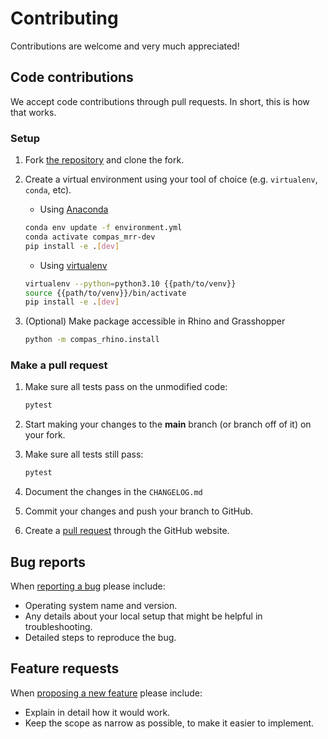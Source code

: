 # Contributing

Contributions are welcome and very much appreciated!

## Code contributions

We accept code contributions through pull requests.
In short, this is how that works.

### Setup

1. Fork [the repository](https://github.com/gramaziokohler/compas_mrr) and clone the fork.

2. Create a virtual environment using your tool of choice (e.g. `virtualenv`, `conda`, etc).

    * Using [Anaconda](https://www.anaconda.com/)

    ```bash
    conda env update -f environment.yml
    conda activate compas_mrr-dev
    pip install -e .[dev]
    ```

    * Using [virtualenv](https://github.com/pypa/virtualenv)

    ```bash
    virtualenv --python=python3.10 {{path/to/venv}}
    source {{path/to/venv}}/bin/activate
    pip install -e .[dev]
    ```

4. (Optional) Make package accessible in Rhino and Grasshopper

   ```bash
   python -m compas_rhino.install
   ```

### Make a pull request

1. Make sure all tests pass on the unmodified code:

   ```bash
   pytest
   ```

1. Start making your changes to the **main** branch (or branch off of it) on your fork.
1. Make sure all tests still pass:

   ```bash
   pytest
   ```

1. Document the changes in the `CHANGELOG.md`
1. Commit your changes and push your branch to GitHub.
1. Create a [pull request](https://help.github.com/articles/about-pull-requests/) through the GitHub website.

## Bug reports

When [reporting a bug](https://github.com/gramaziokohler/compas_mrr/issues) please include:

* Operating system name and version.
* Any details about your local setup that might be helpful in troubleshooting.
* Detailed steps to reproduce the bug.

## Feature requests

When [proposing a new feature](https://github.com/gramaziokohler/compas_mrr/issues) please include:

* Explain in detail how it would work.
* Keep the scope as narrow as possible, to make it easier to implement.
